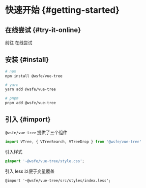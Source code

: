 # 快速开始 {#getting-started}

## 在线尝试 {#try-it-online}

<ClientOnly>
  <div>前往 <PlaygroundLink component="DataDisplay" text="Playground" /> 在线尝试</div>
</ClientOnly>

## 安装 {#install}

```bash
# npm
npm install @wsfe/vue-tree

# yarn
yarn add @wsfe/vue-tree

# pnpm
pnpm add @wsfe/vue-tree
```

## 引入 {#import}

`@wsfe/vue-tree` 提供了三个组件

```typescript
import VTree, { VTreeSearch, VTreeDrop } from '@wsfe/vue-tree'
```

引入样式

```css
@import '~@wsfe/vue-tree/style.css';
```

引入 less 以便于变量覆盖

```less
@import '~@wsfe/vue-tree/src/styles/index.less';
```
